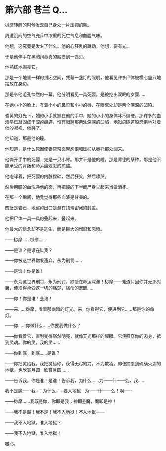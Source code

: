 # 第六部 苍兰 Q…

桫摩转醒的时候发现自己身处一片压抑的黑。

周遭沉闷的空气充斥中浓重的死亡气息和血腥气味。

他想，这究竟是发生了什么。他的心狂乱的跳动，他想，要有光。

于是他伸手在黑暗间竟真的触摸到一盏灯。

他熟练地擦亮它。

那是一个地窖一样的封闭空间，凭藉一盏灯的照明，他看见许多尸体被横七竖八地摆放在身边。

那是令他毛孔悚然的一幕，他分明看见一具死婴。是被挖出双眼的女婴……

在她小小的脸上，有着小小的鼻梁和小小的唇，在眼窝处却是两个深深的凹陷。

昏黄的灯光下，她的小手就握在他的手中，她的小小的身体冰冷僵硬。那许多的血渍早已凝固成干涩的痕迹，惟有眼窝那两处深深的凹陷，地狱的隧道般恐惧地对着他的凝视。他哭了。

他知道，那是他的瞳。

他知道，是什么原因使妻常常面带怨恨和压抑从奥托那处回来。

他嘶开手中的死婴，先是一只小臂。那并不是他的瞳，那是背德的孽种，那是他不能承受的背叛和命运最残忍的煎熬。

他咆哮着，把死婴的内脏捏碎，然后狂笑，然后嚎哭。

然后用瞳的血洗净他的面，再把瞳的下半截尸身举起来当做酒杯。

在那一个瞬间，他竟觉得那些血液是甘美的。

四壁是岩石，地窖的出口是悬在顶端密闭的封盖。

他把尸体一具一具的叠起来，叠起来。

他最大的信念却不是逃生，而是巨大的憎恨和怨愤。

——桫摩……桫摩……

——是谁？是谁在叫我？

——你被这世界憎恨遗弃，永为刑罚……

——是谁！你是谁！

——永为这世界刑罚，永为刑罚，跌堕在命运深渊！桫摩——难道只因你并无那对翼，便须得承受这一切的痛楚，宿命的悲噩……

——你！你是谁！是谁！

——来……桫摩，看着那幽暗的灯光。来，你看得它，便进到它……那是你的命灯。

——你……你做什么……你要我做什么？

——你看着它，直到变得豁然明亮，就像天光那样的耀眼。它便照穿你的肉身，抵到灵魂。你的灵，我的灵……

——你到底，到底……是谁？

——你把灵给我，我把灵给你，获得无尽的力，不为欺凌。即便跌堕到硫磺火湖的地狱，也欣赏月圆，欣赏月圆……

——告诉我，你是谁！是谁！告诉我，为什么……为——什——么，我……

我不是魔——我……为什么……要入地狱！为——什——么！啊——

——桫摩……我既是你，你即是我；神即是魔，魔即是神！

——我不是魔！我不是！我不入地狱！不入地狱——

——我不入地狱，谁入地狱？

——我不入地狱，谁入地狱！

噬心。

